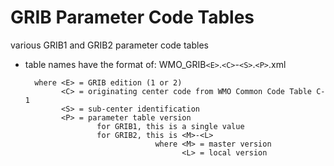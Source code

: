 # GRIB Parameter Code Tables
various GRIB1 and GRIB2 parameter code tables

* table names have the format of:
     WMO_GRIB`<E>`.`<C>`-`<S>`.`<P>`.xml

        where <E> = GRIB edition (1 or 2)
              <C> = originating center code from WMO Common Code Table C-1
              <S> = sub-center identification
              <P> = parameter table version
                      for GRIB1, this is a single value
                      for GRIB2, this is <M>-<L>
                                   where <M> = master version
                                         <L> = local version
